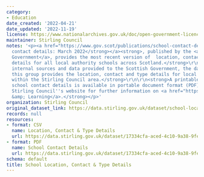 ```yaml
---
category:
- Education
date_created: '2022-04-21'
date_updated: '2022-11-19'
license: https://www.nationalarchives.gov.uk/doc/open-government-licence/version/3/
maintainer: Stirling Council
notes: '<p><a href="https://www.gov.scot/publications/school-contact-details/"><strong>Schools
  contact details: March 2022</strong></a><strong>, published by the <a href="https://www.gov.scot/">Scottish
  Government</a>, provides the most recent version of  location, contact and type
  details for all local authority schools across Scotland.</strong>\r\n\r\n<strong>Using
  internal sources and data provided to the Scottish Government, the dataset within
  this group provides the location, contact and type details for local authority schools
  within the Stirling Council area.</strong>\r\n\r\n<strong>A printable version of
  school contact details is available in portable document format (PDF).</strong>\r\n\r\n<strong>Visit
  Stirling Council''s website for further information on <a href="https://www.stirling.gov.uk/schools-and-learning/">Schools
  &amp; Learning</a>.</strong></p>'
organization: Stirling Council
original_dataset_link: https://data.stirling.gov.uk/dataset/school-location-contact-type-details
records: null
resources:
- format: CSV
  name: Location, Contact & Type Details
  url: https://data.stirling.gov.uk/dataset/17334cfa-aced-4c10-9a38-9fe47597c7dc/resource/1dc725ea-81bb-45ae-bcb0-eadbb749a0dc/download/20221119-stirling-council-primary-secondary-school-contacts.csv
- format: PDF
  name: School Contact Details
  url: https://data.stirling.gov.uk/dataset/17334cfa-aced-4c10-9a38-9fe47597c7dc/resource/a6eb04db-8451-45f4-9e04-2242e6866f66/download/20221119-stirling-council-primary-secondary-school-contacts.pdf
schema: default
title: School Location, Contact & Type Details
---
```

